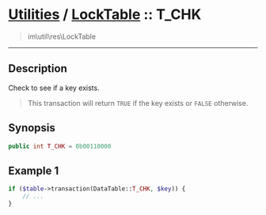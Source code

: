 # [Utilities](util.md) / [LockTable](util-LockTable.md) :: T_CHK
 > im\util\res\LockTable
____

## Description
Check to see if a key exists.

 > This transaction will return `TRUE` if the key exists or `FALSE` otherwise.  

## Synopsis
```php
public int T_CHK = 0b00110000
```

## Example 1
```php
if ($table->transaction(DataTable::T_CHK, $key)) {
    // ...
}
```
